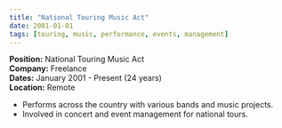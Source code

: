 ```yaml
---
title: "National Touring Music Act"
date: 2001-01-01
tags: [touring, music, performance, events, management]
---
```


**Position:** National Touring Music Act  
**Company:** Freelance  
**Dates:** January 2001 - Present (24 years)  
**Location:** Remote

- Performs across the country with various bands and music projects.
- Involved in concert and event management for national tours.